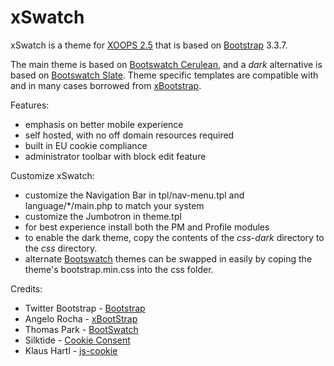xSwatch
=======

xSwatch is a theme for [XOOPS 2.5](http://www.xoops.org) that is based on [Bootstrap](http://getbootstrap.com) 3.3.7.

The main theme is based on [Bootswatch Cerulean](http://bootswatch.com/cerulean/), and a *dark* alternative is based on [Bootswatch Slate](http://bootswatch.com/slate/).
Theme specific templates are compatible with and in many cases borrowed from [xBootstrap](https://github.com/angelorocha/xbootstrap).

Features:
- emphasis on better mobile experience
- self hosted, with no off domain resources required
- built in EU cookie compliance
- administrator toolbar with block edit feature

Customize xSwatch:
- customize the Navigation Bar in tpl/nav-menu.tpl and language/*/main.php to match your system
- customize the Jumbotron in theme.tpl
- for best experience install both the PM and Profile modules
- to enable the dark theme, copy the contents of the *css-dark* directory to the *css* directory.
- alternate [Bootswatch](http://bootswatch.com/) themes can be swapped in easily by coping the theme's bootstrap.min.css into the css folder.

Credits:
- Twitter Bootstrap - [Bootstrap](http://getbootstrap.com)
- Angelo Rocha - [xBootStrap](https://github.com/angelorocha/xbootstrap)
- Thomas Park - [BootSwatch](http://bootswatch.com/)
- Silktide - [Cookie Consent](https://silktide.com/tools/cookie-consent/)
- Klaus Hartl - [js-cookie](https://github.com/js-cookie/js-cookie)
